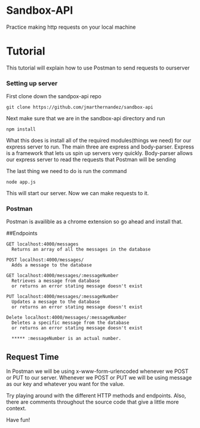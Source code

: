 # Sandbox-API
Practice making http requests on your local machine

# Tutorial
This tutorial will explain how to use Postman to send requests to ourserver

### Setting up server
First clone down the sandpox-api repo

`git clone https://github.com/jmarthernandez/sandbox-api`

Next make sure that we are in the sandbox-api directory and run

`npm install`

What this does is install all of the required modules(things we need)
for our express server to run.  The main three are express and body-parser.
Express is a framework that lets us spin up servers very quickly.  Body-parser
allows our express server to read the requests that Postman will be sending

The last thing we need to do is run the command

`node app.js`

This will start our server.  Now we can make requests to it.

### Postman
Postman is availible as a chrome extension so go ahead and install that.

##Endpoints

```
GET localhost:4000/messages
  Returns an array of all the messages in the database
  
POST localhost:4000/messages/
  Adds a message to the database

GET localhost:4000/messages/:messageNumber
  Retrieves a message from database
  or returns an error stating message doesn't exist
  
PUT localhost:4000/messages/:messageNumber
  Updates a message to the database
  or returns an error stating message doesn't exist
  
Delete localhost:4000/messages/:messageNumber
  Deletes a specific message from the database
  or returns an error stating message doesn't exist
  
  ***** :messageNumber is an actual number.
```

## Request Time
In Postman we will be using x-www-form-urlencoded whenever we POST or PUT to our server.
Whenever we POST or PUT we will be using message as our key and whatever you want for the value.

Try playing around with the different HTTP methods and endpoints.  Also, there are comments throughout the
source code that give a little more context.

Have fun!
